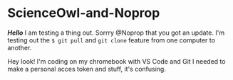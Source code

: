 # ScienceOwl-and-Noprop

__***Hello***__  I am testing a thing out.  Sorrry @Noprop that you got an update. I'm testing out the ```$ git pull``` and ```git clone``` feature from one computer to another.

Hey look! I'm coding on my chromebook with VS Code and Git
I needed to make a personal acces token and stuff, it's confusing.